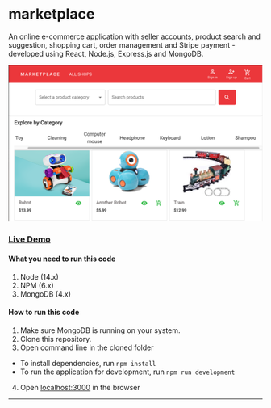 # marketplace

An online e-commerce application with seller accounts, product search and suggestion, shopping cart, order management and Stripe payment - developed using React, Node.js, Express.js and MongoDB.

![MarketPlace](./client/src/assets/images/market-place.png)

### [Live Demo](https://market-place-en.herokuapp.com/) 

#### What you need to run this code
1. Node (14.x)
2. NPM (6.x)
3. MongoDB (4.x)

####  How to run this code
1. Make sure MongoDB is running on your system.
2. Clone this repository.
3. Open command line in the cloned folder
  - To install dependencies, run ``` npm install ```
  - To run the application for development, run ``` npm run development ```
4. Open [localhost:3000](http://localhost:3000/) in the browser
---
